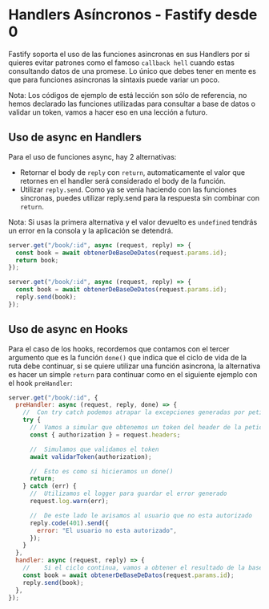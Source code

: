 # Handlers Asíncronos - Fastify desde 0

Fastify soporta el uso de las funciones asincronas en sus Handlers por si quieres evitar patrones como el famoso `callback hell`
cuando estas consultando datos de una promese. Lo único que debes tener en mente es que para funciones asincronas la
sintaxis puede variar un poco.

Nota: Los códigos de ejemplo de está lección son sólo de referencia, no hemos declarado las funciones utilizadas
para consultar a base de datos o validar un token, vamos a hacer eso en una lección a futuro.

## Uso de async en Handlers

Para el uso de funciones async, hay 2 alternativas:

- Retornar el body de `reply` con `return`, automaticamente el valor que retornes en el handler será considerado el body de
  la función.
- Utilizar `reply.send`. Como ya se venia haciendo con las funciones sincronas, puedes utilizar reply.send para la respuesta
  sin combinar con `return`.

Nota: Si usas la primera alternativa y el valor devuelto es `undefined` tendrás un error en la consola y la aplicación
se detendrá.

```js
server.get("/book/:id", async (request, reply) => {
  const book = await obtenerDeBaseDeDatos(request.params.id);
  return book;
});
```

```js
server.get("/book/:id", async (request, reply) => {
  const book = await obtenerDeBaseDeDatos(request.params.id);
  reply.send(book);
});
```

## Uso de async en Hooks

Para el caso de los hooks, recordemos que contamos con el tercer argumento que es la función `done()` que
indica que el ciclo de vida de la ruta debe continuar, si se quiere utilizar una función asincrona, la alternativa
es hacer un simple `return` para continuar como en el siguiente ejemplo con el hook `preHandler`:

```js
server.get("/book/:id", {
  preHandler: async (request, reply, done) => {
    //  Con try catch podemos atrapar la excepciones generadas por peticiones asincronas
    try {
      //  Vamos a simular que obtenemos un token del header de la petición
      const { authorization } = request.headers;

      //  Simulamos que validamos el token
      await validarToken(authorization);

      //  Esto es como si hicieramos un done()
      return;
    } catch (err) {
      //  Utilizamos el logger para guardar el error generado
      request.log.warn(err);

      //  De este lado le avisamos al usuario que no esta autorizado
      reply.code(401).send({
        error: "El usuario no esta autorizado",
      });
    }
  },
  handler: async (request, reply) => {
    //    Si el ciclo continua, vamos a obtener el resultado de la base de datos!
    const book = await obtenerDeBaseDeDatos(request.params.id);
    reply.send(book);
  },
});
```
